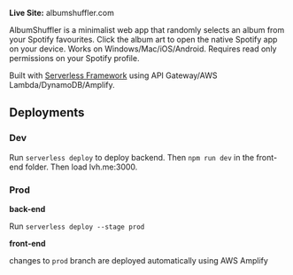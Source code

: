 
**Live Site:** albumshuffler.com

AlbumShuffler is a minimalist web app that randomly selects an album from your Spotify favourites. Click the album art to open the native Spotify app on your device. Works on Windows/Mac/iOS/Android. Requires read only permissions on your Spotify profile.

Built with [Serverless Framework](serverless.com) using API Gateway/AWS Lambda/DynamoDB/Amplify.

## Deployments

### Dev

Run `serverless deploy` to deploy backend. Then `npm run dev` in the front-end folder. Then load lvh.me:3000.

### Prod

**back-end**

Run `serverless deploy --stage prod`

**front-end**

changes to `prod` branch are deployed automatically using AWS Amplify

